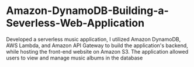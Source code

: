 # Amazon-DynamoDB-Building-a-Severless-Web-Application
Developed a serverless music application, I utilized Amazon DynamoDB, AWS Lambda, and Amazon API Gateway to build the application's backend, while hosting the front-end website on Amazon S3. The application allowed users to view and manage music albums in the database
